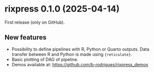 # rixpress 0.1.0 (2025-04-14)

First release (only on GitHub).

## New features

- Possibility to define pipelines with R, Python or Quarto outputs.
  Data transfer between R and Python is made using `{reticulate}`.
- Basic plotting of DAG of pipeline.
- Demos available at: https://github.com/b-rodrigues/rixpress_demos
